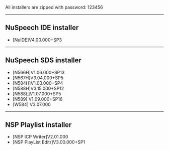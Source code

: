 All installers are zipped with password: 123456

-------------
NuSpeech IDE installer
-------------
- [NuIDE]V4.00.000+SP3

-------------
NuSpeech SDS installer
-------------
- [N566H]V1.06.000+SP13
- [N567H]V3.04.000+SP5
- [N584H]V1.03.000+SP4
- [N588H]V3.15.000+SP12
- [N588L]V1.07.000+SP5
- [N589] V1.09.000+SP16
- [W584] V3.07.000

-------------
NSP Playlist installer
-------------
- [NSP ICP Writer]V2.01.000
- [NSP PlayList Editr]V3.00.000+SP1